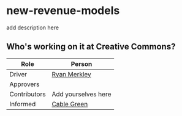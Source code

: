 # new-revenue-models
add description here

## Who's working on it at Creative Commons?

| Role  | Person |
| ------------- | ------------- |
| Driver  | [Ryan Merkley](https://github.com/ryanmerkley)  |
| Approvers  |   |
| Contributors | Add yourselves here |
| Informed | [Cable Green](https://github.com/cablegreen) |
